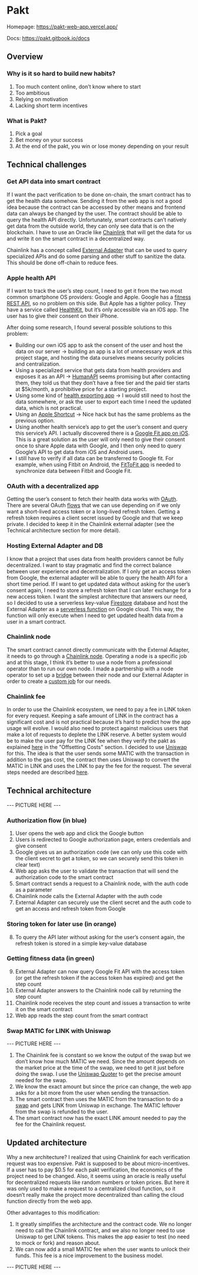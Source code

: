 # Pakt

Homepage: https://pakt-web-app.vercel.app/

Docs: https://pakt.gitbook.io/docs

## Overview

### Why is it so hard to build new habits?

1. Too much content online, don’t know where to start
2. Too ambitious
3. Relying on motivation
4. Lacking short term incentives

### What is Pakt?

1. Pick a goal
2. Bet money on your success
3. At the end of the pakt, you win or lose money depending on your result

## Technical challenges

### Get API data into smart contract

If I want the pact verification to be done on-chain, the smart contract has to get the health data somehow. Sending it from the web app is not a good idea because the contract can be accessed by other means and frontend data can always be changed by the user. The contract should be able to query the health API directly. Unfortunately, smart contracts can’t natively get data from the outside world, they can only see data that is on the blockchain. I have to use an Oracle like [Chainlink](https://chain.link/) that will get the data for us and write it on the smart contract in a decentralized way.

Chainlink has a concept called [External Adapter](https://docs.chain.link/docs/external-adapters/) that can be used to query specialized APIs and do some parsing and other stuff to sanitize the data. This should be done off-chain to reduce fees.

### Apple health API

If I want to track the user’s step count, I need to get it from the two most common smartphone OS providers: Google and Apple. Google has a [fitness REST API](https://developers.google.com/fit/rest), so no problem on this side. But Apple has a tighter policy. They have a service called [HealthKit](https://developer.apple.com/documentation/healthkit), but it’s only accessible via an iOS app. The user has to give their consent on their iPhone.

After doing some research, I found several possible solutions to this problem:

- Building our own iOS app to ask the consent of the user and host the data on our server → building an app is a lot of unnecessary work at this project stage, and hosting the data ourselves means security policies and centralization.
- Using a specialized service that gets data from health providers and exposes it as an API → [HumanAPI](https://reference.humanapi.co/reference/getting-started) seems promising but after contacting them, they told us that they don’t have a free tier and the paid tier starts at $5k/month, a prohibitive price for a starting project.
- Using some kind of [health exporting app](https://www.healthexportapp.com/) → I would still need to host the data somewhere, or ask the user to export each time I need the updated data, which is not practical.
- Using an [Apple Shortcut](https://betterprogramming.pub/create-an-apple-health-api-with-shortcuts-and-firebase-a76d178319b7) → Nice hack but has the same problems as the previous option.
- Using another health service’s app to get the user’s consent and query this service’s API. I actually discovered there is a [Google Fit app on iOS](https://apps.apple.com/fr/app/google-fit-suivi-dactivit%C3%A9/id1433864494). This is a great solution as the user will only need to give their consent once to share Apple data with Google, and I then only need to query Google’s API to get data from iOS and Android users.
- I still have to verify if all data can be transferred to Google fit. For example, when using Fitbit on Android, the [FitToFit app](https://play.google.com/store/apps/details?id=fitapp.fittofit) is needed to synchronize data between Fitbit and Google Fit.

### OAuth with a decentralized app

Getting the user’s consent to fetch their health data works with [OAuth](https://developers.google.com/identity/protocols/oauth2). There are several OAuth [flows](https://auth0.com/docs/get-started/authentication-and-authorization-flow) that we can use depending on if we only want a short-lived access token or a long-lived refresh token. Getting a refresh token requires a client secret issued by Google and that we keep private. I decided to keep it in the Chainlink external adapter (see the Technical architecture section for more detail).

### Hosting External Adapter and DB

I know that a project that uses data from health providers cannot be fully decentralized. I want to stay pragmatic and find the correct balance between user experience and decentralization. If I only get an access token from Google, the external adapter will be able to query the health API for a short time period. If I want to get updated data without asking for the user’s consent again, I need to store a refresh token that I can later exchange for a new access token. I want the simplest architecture that answers our need, so I decided to use a serverless key-value [Firestore](https://cloud.google.com/firestore) database and host the External Adapter as a [serverless function](https://cloud.google.com/functions) on Google cloud. This way, the function will only execute when I need to get updated health data from a user in a smart contract.

### Chainlink node

The smart contract cannot directly communicate with the External Adapter, it needs to go through a [Chainlink node](https://docs.chain.link/chainlink-nodes/). Operating a node is a specific job and at this stage, I think it’s better to use a node from a professional operator than to run our own node. I made a partnership with a node operator to set up a [bridge](https://docs.chain.link/docs/node-operators/) between their node and our External Adapter in order to create a [custom job](https://docs.chain.link/docs/jobs/) for our needs.

### Chainlink fee

In order to use the Chainlink ecosystem, we need to pay a fee in LINK token for every request. Keeping a safe amount of LINK in the contract has a significant cost and is not practical because it’s hard to predict how the app usage will evolve. I would also need to protect against malicious users that make a lot of requests to deplete the LINK reserve. A better system would be to make the user pay for the LINK fee when they verify the pakt as explained [here](https://medium.com/swlh/this-is-how-chainlink-oracles-work-on-ethereum-5e463d4cf429) in the "Offsetting Costs" section. I decided to use [Uniswap](https://uniswap.org/) for this. The idea is that the user sends some MATIC with the transaction in addition to the gas cost, the contract then uses Uniswap to convert the MATIC in LINK and uses the LINK to pay the fee for the request. The several steps needed are described [here](https://docs.google.com/document/d/1rC4nPyT1Kdol1-t0YIf8LhxE96cnpxu7CeE5JN_CMjU/edit#heading=h.khzxiy5vvbsx).

## Technical architecture

--- PICTURE HERE ---

### Authorization flow (in blue)

1. User opens the web app and click the Google button
2. Users is redirected to Google authorization page, enters credentials and give consent
3. Google gives us an authorization code (we can only use this code with the client secret to get a token, so we can securely send this token in clear text)
4. Web app asks the user to validate the transaction that will send the authorization code to the smart contract
5. Smart contract sends a request to a Chainlink node, with the auth code as a parameter
6. Chainlink node calls the External Adapter with the auth code
7. External Adapter can securely use the client secret and the auth code to get an access and refresh token from Google

### Storing token for later use (in orange)

8. To query the API later without asking for the user’s consent again, the refresh token is stored in a simple key-value database

### Getting fitness data (in green)

9. External Adapter can now query Google Fit API with the access token (or get the refresh token if the access token has expired) and get the step count
10. External Adapter answers to the Chainlink node call by returning the step count
11. Chainlink node receives the step count and issues a transaction to write it on the smart contract
12. Web app reads the step count from the smart contract

### Swap MATIC for LINK with Uniswap

--- PICTURE HERE ---

1. The Chainlink fee is constant so we know the output of the swap but we don’t know how much MATIC we need. Since the amount depends on the market price at the time of the swap, we need to get it just before doing the swap. I use the [Uniswap Quoter](https://docs.uniswap.org/protocol/reference/periphery/lens/Quoter) to get the precise amount needed for the swap.
2. We know the exact amount but since the price can change, the web app asks for a bit more from the user when sending the transaction.
3. The smart contract then uses the MATIC from the transaction to do a [swap](https://docs.uniswap.org/protocol/guides/swaps/single-swaps) and gets LINK from Uniswap in exchange. The MATIC leftover from the swap is refunded to the user.
4. The smart contract now has the exact LINK amount needed to pay the fee for the Chainlink request.

## Updated architecture

Why a new architecture? I realized that using Chainlink for each verification request was too expensive. Pakt is supposed to be about micro-incentives. If a user has to pay $0.5 for each pakt verification, the economics of the project need to be changed. Also, it seems using an oracle is really useful for decentralized requests like random numbers or token prices. But here it was only used to make a request to a centralized cloud function, so it doesn’t really make the project more decentralized than calling the cloud function directly from the web app.

Other advantages to this modification:

1. It greatly simplifies the architecture and the contract code. We no longer need to call the Chainlink contract, and we also no longer need to use Uniswap to get LINK tokens. This makes the app easier to test (no need to mock or fork) and reason about.
2. We can now add a small MATIC fee when the user wants to unlock their funds. This fee is a nice improvement to the business model.

--- PICTURE HERE ---
